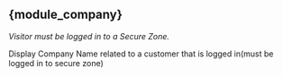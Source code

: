## {module_company}

*Visitor must be logged in to a Secure Zone.* 

Display Company Name related to a customer that is logged in(must be logged in to secure zone)

